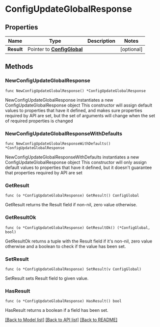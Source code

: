 # ConfigUpdateGlobalResponse

## Properties

Name | Type | Description | Notes
------------ | ------------- | ------------- | -------------
**Result** | Pointer to [**ConfigGlobal**](ConfigGlobal.md) |  | [optional] 

## Methods

### NewConfigUpdateGlobalResponse

`func NewConfigUpdateGlobalResponse() *ConfigUpdateGlobalResponse`

NewConfigUpdateGlobalResponse instantiates a new ConfigUpdateGlobalResponse object
This constructor will assign default values to properties that have it defined,
and makes sure properties required by API are set, but the set of arguments
will change when the set of required properties is changed

### NewConfigUpdateGlobalResponseWithDefaults

`func NewConfigUpdateGlobalResponseWithDefaults() *ConfigUpdateGlobalResponse`

NewConfigUpdateGlobalResponseWithDefaults instantiates a new ConfigUpdateGlobalResponse object
This constructor will only assign default values to properties that have it defined,
but it doesn't guarantee that properties required by API are set

### GetResult

`func (o *ConfigUpdateGlobalResponse) GetResult() ConfigGlobal`

GetResult returns the Result field if non-nil, zero value otherwise.

### GetResultOk

`func (o *ConfigUpdateGlobalResponse) GetResultOk() (*ConfigGlobal, bool)`

GetResultOk returns a tuple with the Result field if it's non-nil, zero value otherwise
and a boolean to check if the value has been set.

### SetResult

`func (o *ConfigUpdateGlobalResponse) SetResult(v ConfigGlobal)`

SetResult sets Result field to given value.

### HasResult

`func (o *ConfigUpdateGlobalResponse) HasResult() bool`

HasResult returns a boolean if a field has been set.


[[Back to Model list]](../README.md#documentation-for-models) [[Back to API list]](../README.md#documentation-for-api-endpoints) [[Back to README]](../README.md)


